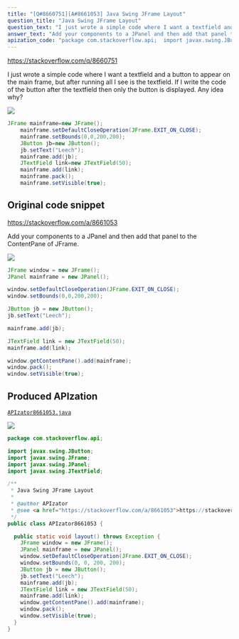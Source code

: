 ```yaml
---
title: "[Q#8660751][A#8661053] Java Swing JFrame Layout"
question_title: "Java Swing JFrame Layout"
question_text: "I just wrote a simple code where I want a textfield and a button to appear on the main frame, but after running all I see is the textfield. If I write the code of the button after the textfield then only the button is displayed. Any idea why?"
answer_text: "Add your components to a JPanel and then add that panel to the ContentPane of JFrame."
apization_code: "package com.stackoverflow.api;  import javax.swing.JButton; import javax.swing.JFrame; import javax.swing.JPanel; import javax.swing.JTextField;  /**  * Java Swing JFrame Layout  *  * @author APIzator  * @see <a href=\"https://stackoverflow.com/a/8661053\">https://stackoverflow.com/a/8661053</a>  */ public class APIzator8661053 {    public static void layout() throws Exception {     JFrame window = new JFrame();     JPanel mainframe = new JPanel();     window.setDefaultCloseOperation(JFrame.EXIT_ON_CLOSE);     window.setBounds(0, 0, 200, 200);     JButton jb = new JButton();     jb.setText(\"Leech\");     mainframe.add(jb);     JTextField link = new JTextField(50);     mainframe.add(link);     window.getContentPane().add(mainframe);     window.pack();     window.setVisible(true);   } }"
---
```


https://stackoverflow.com/q/8660751

I just wrote a simple code where I want a textfield and a button to appear on the main frame, but after running all I see is the textfield.
If I write the code of the button after the textfield then only the button is displayed.
Any idea why?


<div class="code-logo"><img src="/stackoverflow.png" /></div>

```java
JFrame mainframe=new JFrame();
    mainframe.setDefaultCloseOperation(JFrame.EXIT_ON_CLOSE);
    mainframe.setBounds(0,0,200,200);
    JButton jb=new JButton();
    jb.setText("Leech");
    mainframe.add(jb);
    JTextField link=new JTextField(50);
    mainframe.add(link);
    mainframe.pack();
    mainframe.setVisible(true);
```


## Original code snippet

https://stackoverflow.com/a/8661053

Add your components to a JPanel and then add that panel to the ContentPane of JFrame.

<div class="code-logo"><img src="/stackoverflow.png" /></div>

```java
JFrame window = new JFrame();
JPanel mainframe = new JPanel();

window.setDefaultCloseOperation(JFrame.EXIT_ON_CLOSE);
window.setBounds(0,0,200,200);

JButton jb = new JButton();
jb.setText("Leech");

mainframe.add(jb);

JTextField link = new JTextField(50);
mainframe.add(link);

window.getContentPane().add(mainframe);
window.pack();
window.setVisible(true);
```

## Produced APIzation

[`APIzator8661053.java`](https://github.com/pasqualesalza/apization-temp/raw/main/data/search/APIzator8661053.java)

<div class="code-logo"><img src="/apizator.png" /></div>

```java
package com.stackoverflow.api;

import javax.swing.JButton;
import javax.swing.JFrame;
import javax.swing.JPanel;
import javax.swing.JTextField;

/**
 * Java Swing JFrame Layout
 *
 * @author APIzator
 * @see <a href="https://stackoverflow.com/a/8661053">https://stackoverflow.com/a/8661053</a>
 */
public class APIzator8661053 {

  public static void layout() throws Exception {
    JFrame window = new JFrame();
    JPanel mainframe = new JPanel();
    window.setDefaultCloseOperation(JFrame.EXIT_ON_CLOSE);
    window.setBounds(0, 0, 200, 200);
    JButton jb = new JButton();
    jb.setText("Leech");
    mainframe.add(jb);
    JTextField link = new JTextField(50);
    mainframe.add(link);
    window.getContentPane().add(mainframe);
    window.pack();
    window.setVisible(true);
  }
}

```